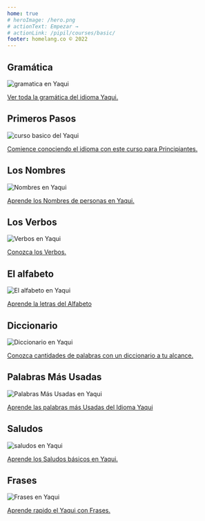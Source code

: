 ```yaml
---
home: true
# heroImage: /hero.png
# actionText: Empezar →
# actionLink: /pipil/courses/basic/
footer: homelang.co © 2022  
---
```


<div class="features">
  <div class="feature">
    <h2>Gramática </h2>
    <img src="/home/grammar.jpg" alt="gramatica en Yaqui">
    <p><a href="/mx/yaqui/grammar/guide/">Ver toda la gramática del idioma Yaqui.</a></p>
  </div>
  <div class="feature">
    <h2>Primeros Pasos</h2>
    <img src="/home/courses.jpg" alt="curso basico del Yaqui">
    <p><a href="/mx/yaqui/courses/basic/">Comience conociendo el idioma con este curso para Principiantes.</a></p>
  </div>
  <div class="feature">
    <h2>Los Nombres</h2>
    <img src="/home/people.jpg" alt="Nombres en Yaqui">
    <p><a href="/mx/yaqui/vocabulary/people/">Aprende los Nombres de personas en Yaqui.</a></p>
  </div>
   <div class="feature">
    <h2>Los Verbos </h2>
    <img src="/home/verbs.png" alt="Verbos en Yaqui">
    <p><a href="/mx/yaqui/grammar/verbs/">Conozca los Verbos.</a></p>
  </div>
  <div class="feature">
    <h2>El alfabeto</h2>
    <img src="/home/alphabet.jpg" alt="El alfabeto en Yaqui">
    <p><a href="/mx/yaqui/grammar/alphabet/">Aprende la letras del Alfabeto</a></p>
  </div>
     <div class="feature">
    <h2>Diccionario</h2>
    <img src="/home/dictionary.jpg" alt="Diccionario en Yaqui">
    <p><a href="/mx/yaqui/dictionary/">Conozca cantidades de palabras con un diccionario a tu alcance.</a></p>
  </div>
  <div class="feature">
    <h2>Palabras Más Usadas</h2>
    <img src="/home/more_used.jpg" alt="Palabras Más Usadas en Yaqui">
    <p><a href="/mx/yaqui/vocabulary/more_used/">Aprende las palabras más Usadas del Idioma Yaqui</a></p>
  </div>
    <div class="feature">
    <h2>Saludos</h2>
    <img src="/home/greetings.jpg" alt="saludos en Yaqui">
    <p><a href="/mx/yaqui/vocabulary/greetings/">Aprende los Saludos básicos en Yaqui.</a></p>
  </div>
   <div class="feature">
    <h2>Frases</h2>
    <img src="/home/phrases.jpg" alt="Frases en Yaqui">
    <p><a href="/mx/yaqui/vocabulary/phrases/">Aprende rapido el Yaqui con Frases.</a></p>
  </div>
</div>

<!-- <counter/> -->